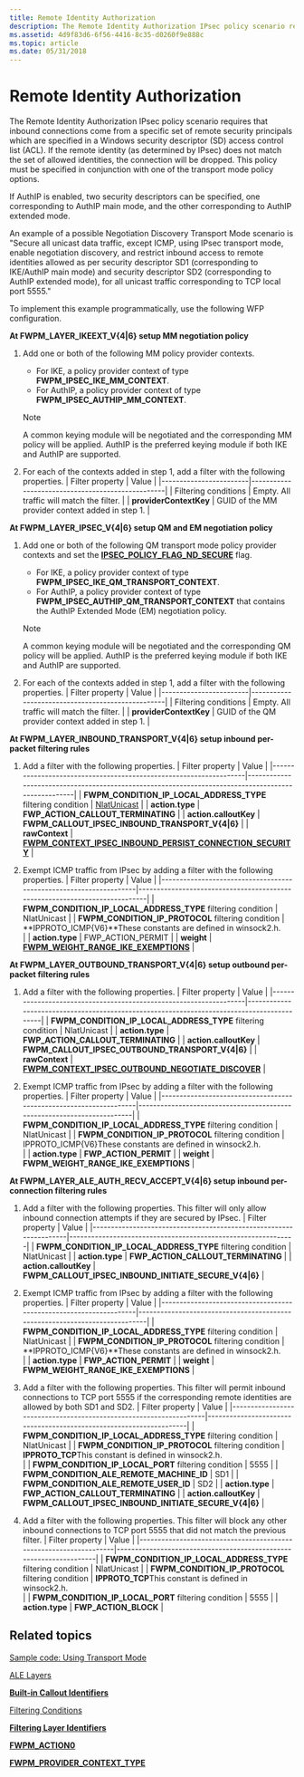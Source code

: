 ```yaml
---
title: Remote Identity Authorization
description: The Remote Identity Authorization IPsec policy scenario requires that inbound connections come from a specific set of remote security principals which are specified in a Windows security descriptor (SD) access control list (ACL).
ms.assetid: 4d9f83d6-6f56-4416-8c35-d0260f9e888c
ms.topic: article
ms.date: 05/31/2018
---
```


# Remote Identity Authorization

The Remote Identity Authorization IPsec policy scenario requires that inbound connections come from a specific set of remote security principals which are specified in a Windows security descriptor (SD) access control list (ACL). If the remote identity (as determined by IPsec) does not match the set of allowed identities, the connection will be dropped. This policy must be specified in conjunction with one of the transport mode policy options.

If AuthIP is enabled, two security descriptors can be specified, one corresponding to AuthIP main mode, and the other corresponding to AuthIP extended mode.

An example of a possible Negotiation Discovery Transport Mode scenario is "Secure all unicast data traffic, except ICMP, using IPsec transport mode, enable negotiation discovery, and restrict inbound access to remote identities allowed as per security descriptor SD1 (corresponding to IKE/AuthIP main mode) and security descriptor SD2 (corresponding to AuthIP extended mode), for all unicast traffic corresponding to TCP local port 5555."

To implement this example programmatically, use the following WFP configuration.

<dl>

**At FWPM\_LAYER\_IKEEXT\_V{4\|6} setup MM negotiation policy**  

1.  Add one or both of the following MM policy provider contexts.  
    -   For IKE, a policy provider context of type **FWPM\_IPSEC\_IKE\_MM\_CONTEXT**.
    -   For AuthIP, a policy provider context of type **FWPM\_IPSEC\_AUTHIP\_MM\_CONTEXT**.

    > [!Note]  
    > A common keying module will be negotiated and the corresponding MM policy will be applied. AuthIP is the preferred keying module if both IKE and AuthIP are supported.

     

2.  For each of the contexts added in step 1, add a filter with the following properties. 
    | Filter property        | Value                                            |
    |------------------------|--------------------------------------------------|
    | Filtering conditions   | Empty. All traffic will match the filter.        |
    | **providerContextKey** | GUID of the MM provider context added in step 1. |

        

**At FWPM\_LAYER\_IPSEC\_V{4\|6} setup QM and EM negotiation policy**  

1.  Add one or both of the following QM transport mode policy provider contexts and set the [**IPSEC\_POLICY\_FLAG\_ND\_SECURE**](/windows/desktop/api/Ipsectypes/ns-ipsectypes-ipsec_transport_policy0) flag.  
    -   For IKE, a policy provider context of type **FWPM\_IPSEC\_IKE\_QM\_TRANSPORT\_CONTEXT**.
    -   For AuthIP, a policy provider context of type **FWPM\_IPSEC\_AUTHIP\_QM\_TRANSPORT\_CONTEXT** that contains the AuthIP Extended Mode (EM) negotiation policy.

    > [!Note]  
    > A common keying module will be negotiated and the corresponding QM policy will be applied. AuthIP is the preferred keying module if both IKE and AuthIP are supported.

     

2.  For each of the contexts added in step 1, add a filter with the following properties. 
    | Filter property        | Value                                            |
    |------------------------|--------------------------------------------------|
    | Filtering conditions   | Empty. All traffic will match the filter.        |
    | **providerContextKey** | GUID of the QM provider context added in step 1. |

        

**At FWPM\_LAYER\_INBOUND\_TRANSPORT\_V{4\|6} setup inbound per-packet filtering rules**  

1.  Add a filter with the following properties. 
    | Filter property                                                   | Value                                                                                              |
    |-------------------------------------------------------------------|----------------------------------------------------------------------------------------------------|
    | **FWPM\_CONDITION\_IP\_LOCAL\_ADDRESS\_TYPE** filtering condition | [NlatUnicast](https://go.microsoft.com/fwlink/p/?linkid=94464)                                      |
    | **action.type**                                                   | **FWP\_ACTION\_CALLOUT\_TERMINATING**                                                              |
    | **action.calloutKey**                                             | **FWPM\_CALLOUT\_IPSEC\_INBOUND\_TRANSPORT\_V{4\|6}**                                              |
    | **rawContext**                                                    | [**FWPM\_CONTEXT\_IPSEC\_INBOUND\_PERSIST\_CONNECTION\_SECURITY**](filter-context-identifiers.md) |

        
2.  Exempt ICMP traffic from IPsec by adding a filter with the following properties. 
    | Filter property                                                   | Value                                                                      |
    |-------------------------------------------------------------------|----------------------------------------------------------------------------|
    | **FWPM\_CONDITION\_IP\_LOCAL\_ADDRESS\_TYPE** filtering condition | NlatUnicast                                                                |
    | **FWPM\_CONDITION\_IP\_PROTOCOL** filtering condition             | **IPPROTO\_ICMP{V6}**These constants are defined in winsock2.h.<br/> |
    | **action.type**                                                   | FWP\_ACTION\_PERMIT                                                        |
    | **weight**                                                        | [**FWPM\_WEIGHT\_RANGE\_IKE\_EXEMPTIONS**](filter-weight-identifiers.md)  |

        

**At FWPM\_LAYER\_OUTBOUND\_TRANSPORT\_V{4\|6} setup outbound per-packet filtering rules**  

1.  Add a filter with the following properties. 
    | Filter property                                                   | Value                                                                                     |
    |-------------------------------------------------------------------|-------------------------------------------------------------------------------------------|
    | **FWPM\_CONDITION\_IP\_LOCAL\_ADDRESS\_TYPE** filtering condition | NlatUnicast                                                                               |
    | **action.type**                                                   | **FWP\_ACTION\_CALLOUT\_TERMINATING**                                                     |
    | **action.calloutKey**                                             | **FWPM\_CALLOUT\_IPSEC\_OUTBOUND\_TRANSPORT\_V{4\|6}**                                    |
    | **rawContext**                                                    | [**FWPM\_CONTEXT\_IPSEC\_OUTBOUND\_NEGOTIATE\_DISCOVER**](filter-context-identifiers.md) |

        
2.  Exempt ICMP traffic from IPsec by adding a filter with the following properties. 
    | Filter property                                                   | Value                                                                  |
    |-------------------------------------------------------------------|------------------------------------------------------------------------|
    | **FWPM\_CONDITION\_IP\_LOCAL\_ADDRESS\_TYPE** filtering condition | NlatUnicast                                                            |
    | **FWPM\_CONDITION\_IP\_PROTOCOL** filtering condition             | IPPROTO\_ICMP{V6}These constants are defined in winsock2.h.<br/> |
    | **action.type**                                                   | **FWP\_ACTION\_PERMIT**                                                |
    | **weight**                                                        | **FWPM\_WEIGHT\_RANGE\_IKE\_EXEMPTIONS**                               |

        

**At FWPM\_LAYER\_ALE\_AUTH\_RECV\_ACCEPT\_V{4\|6} setup inbound per-connection filtering rules**  

1.  Add a filter with the following properties. This filter will only allow inbound connection attempts if they are secured by IPsec. 
    | Filter property                                                   | Value                                                        |
    |-------------------------------------------------------------------|--------------------------------------------------------------|
    | **FWPM\_CONDITION\_IP\_LOCAL\_ADDRESS\_TYPE** filtering condition | NlatUnicast                                                  |
    | **action.type**                                                   | **FWP\_ACTION\_CALLOUT\_TERMINATING**                        |
    | **action.calloutKey**                                             | **FWPM\_CALLOUT\_IPSEC\_INBOUND\_INITIATE\_SECURE\_V{4\|6}** |

        
2.  Exempt ICMP traffic from IPsec by adding a filter with the following properties. 
    | Filter property                                                   | Value                                                                      |
    |-------------------------------------------------------------------|----------------------------------------------------------------------------|
    | **FWPM\_CONDITION\_IP\_LOCAL\_ADDRESS\_TYPE** filtering condition | NlatUnicast                                                                |
    | **FWPM\_CONDITION\_IP\_PROTOCOL** filtering condition             | **IPPROTO\_ICMP{V6}**These constants are defined in winsock2.h.<br/> |
    | **action.type**                                                   | **FWP\_ACTION\_PERMIT**                                                    |
    | **weight**                                                        | **FWPM\_WEIGHT\_RANGE\_IKE\_EXEMPTIONS**                                   |

        
3.  Add a filter with the following properties. This filter will permit inbound connections to TCP port 5555 if the corresponding remote identities are allowed by both SD1 and SD2. 
    | Filter property                                                   | Value                                                              |
    |-------------------------------------------------------------------|--------------------------------------------------------------------|
    | **FWPM\_CONDITION\_IP\_LOCAL\_ADDRESS\_TYPE** filtering condition | NlatUnicast                                                        |
    | **FWPM\_CONDITION\_IP\_PROTOCOL** filtering condition             | **IPPROTO\_TCP**This constant is defined in winsock2.h.<br/> |
    | **FWPM\_CONDITION\_IP\_LOCAL\_PORT** filtering condition          | 5555                                                               |
    | **FWPM\_CONDITION\_ALE\_REMOTE\_MACHINE\_ID**                     | SD1                                                                |
    | **FWPM\_CONDITION\_ALE\_REMOTE\_USER\_ID**                        | SD2                                                                |
    | **action.type**                                                   | **FWP\_ACTION\_CALLOUT\_TERMINATING**                              |
    | **action.calloutKey**                                             | **FWPM\_CALLOUT\_IPSEC\_INBOUND\_INITIATE\_SECURE\_V{4\|6}**       |

        
4.  Add a filter with the following properties. This filter will block any other inbound connections to TCP port 5555 that did not match the previous filter. 
    | Filter property                                                   | Value                                                              |
    |-------------------------------------------------------------------|--------------------------------------------------------------------|
    | **FWPM\_CONDITION\_IP\_LOCAL\_ADDRESS\_TYPE** filtering condition | NlatUnicast                                                        |
    | **FWPM\_CONDITION\_IP\_PROTOCOL** filtering condition             | **IPPROTO\_TCP**This constant is defined in winsock2.h.<br/> |
    | **FWPM\_CONDITION\_IP\_LOCAL\_PORT** filtering condition          | 5555                                                               |
    | **action.type**                                                   | **FWP\_ACTION\_BLOCK**                                             |

        

</dl>

## Related topics

<dl> <dt>

[Sample code: Using Transport Mode](using-transport-mode.md)
</dt> <dt>

[ALE Layers](ale-layers.md)
</dt> <dt>

[**Built-in Callout Identifiers**](built-in-callout-identifiers.md)
</dt> <dt>

[Filtering Conditions](filtering-conditions.md)
</dt> <dt>

[**Filtering Layer Identifiers**](management-filtering-layer-identifiers-.md)
</dt> <dt>

[**FWPM\_ACTION0**](/windows/desktop/api/Fwpmtypes/ns-fwpmtypes-fwpm_action0)
</dt> <dt>

[**FWPM\_PROVIDER\_CONTEXT\_TYPE**](/windows/desktop/api/Fwpmtypes/ne-fwpmtypes-fwpm_provider_context_type)
</dt> </dl>

 

 





